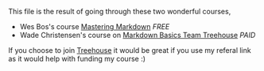 This file is the result of going through these two wonderful courses,  

* Wes Bos's course [Mastering Markdown](https://masteringmarkdown.com/)  *FREE*
* Wade Christensen's course on [Markdown Basics Team Treehouse](https://teamtreehouse.com/library/markdown-basics) *PAID*

If you choose to join [Treehouse](http://referrals.trhou.se/hazimsami) it would be great if you use my referal link as it would help with funding my course :)  

